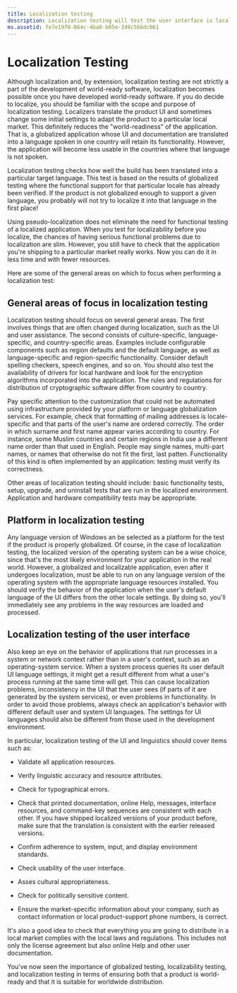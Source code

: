 ```yaml
---
title: Localization testing
description: Localization testing will test the user interface is localized to the correct languages. This can be done after globalization test is complete.
ms.assetid: fe7e19f0-864c-4ba0-b05e-349c566dc061
---
```


# Localization Testing

Although localization and, by extension, localization testing are not strictly a part of the development of world-ready software, localization becomes possible once you have developed world-ready software.
If you do decide to localize, you should be familiar with the scope and purpose of localization testing.
Localizers translate the product UI and sometimes change some initial settings to adapt the product to a particular local market.
This definitely reduces the "world-readiness" of the application.
That is, a globalized application whose UI and documentation are translated into a language spoken in one country will retain its functionality.
However, the application will become less usable in the countries where that language is not spoken.

Localization testing checks how well the build has been translated into a particular target language.
This test is based on the results of globalized testing where the functional support for that particular locale has already been verified.
If the product is not globalized enough to support a given language, you probably will not try to localize it into that language in the first place!

Using pseudo-localization does not eliminate the need for functional testing of a localized application.
When you test for localizability before you localize, the chances of having serious functional problems due to localization are slim.
However, you still have to check that the application you're shipping to a particular market really works.
Now you can do it in less time and with fewer resources.

Here are some of the general areas on which to focus when performing a localization test:

## General areas of focus in localization testing

Localization testing should focus on several general areas.
The first involves things that are often changed during localization, such as the UI and user assistance.
The second consists of culture-specific, language-specific, and country-specific areas.
Examples include configurable components such as region defaults and the default language, as well as language-specific and region-specific functionality.
Consider default spelling checkers, speech engines, and so on.
You should also test the availability of drivers for local hardware and look for the encryption algorithms incorporated into the application.
The rules and regulations for distribution of cryptographic software differ from country to country.

Pay specific attention to the customization that could not be automated using infrastructure provided by your platform or language globalization services.
For example, check that formatting of mailing addresses is locale-specific and that parts of the user's name are ordered correctly.
The order in which surname and first name appear varies according to country.
For instance, some Muslim countries and certain regions in India use a different name order than that used in English.
People may single names, multi-part names, or names that otherwise do not fit the first, last patten.
Functionality of this kind is often implemented by an application: testing must verify its correctness.

Other areas of localization testing should include: basic functionality tests, setup, upgrade, and uninstall tests that are run in the localized environment.
Application and hardware compatibility tests may be appropriate.

## Platform in localization testing

Any language version of Windows an be selected as a platform for the test if the product is properly globalized.
Of course, in the case of localization testing, the localized version of the operating system can be a wise choice, since that's the most likely environment for your application in the real world.
However, a globalized and localizable application, even after it undergoes localization, must be able to run on any language version of the operating system with the appropriate language resources installed.
You should verify the behavior of the application when the user's default language of the UI differs from the other locale settings.
By doing so, you'll immediately see any problems in the way resources are loaded and processed.

## Localization testing of the user interface

Also keep an eye on the behavior of applications that run processes in a system or network context rather than in a user's context, such as an operating-system service.
When a system process queries its user default UI language settings, it might get a result different from what a user's process running at the same time will get.
This can cause localization problems, inconsistency in the UI that the user sees (if parts of it are generated by the system services), or even problems in functionality.
In order to avoid those problems, always check an application's behavior with different default user and system UI languages.
The settings for UI languages should also be different from those used in the development environment.

In particular, localization testing of the UI and linguistics should cover items such as:

- Validate all application resources.

- Verify linguistic accuracy and resource attributes.

- Check for typographical errors.

- Check that printed documentation, online Help, messages, interface resources, and command-key sequences are consistent with each other.
  If you have shipped localized versions of your product before, make sure that the translation is consistent with the earlier released versions.

- Confirm adherence to system, input, and display environment standards.

- Check usability of the user interface.

- Asses cultural appropriateness.

- Check for politically sensitive content.

- Ensure the market-specific information about your company, such as contact information or local product-support phone numbers, is correct.

It's also a good idea to check that everything you are going to distribute in a local market complies with the local laws and regulations.
This includes not only the license agreement but also online Help and other user documentation.

You've now seen the importance of globalized testing, localizability testing, and localization testing in terms of ensuring both that a product is world-ready and that it is suitable for worldwide distribution.

